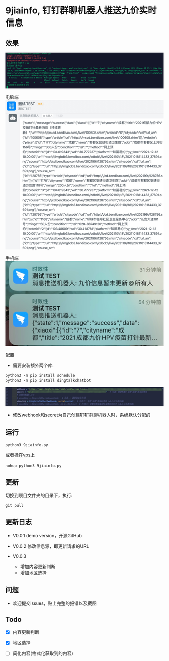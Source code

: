 # 9jiainfo, 钉钉群聊机器人推送九价实时信息



## 效果

![](assets/16392866149648.jpg)


电脑端
![](assets/16392866914408.jpg)


手机端
![](assets/16392866448279.jpg)


配置

- 需要安装额外两个库:

```
python3 -m pip install schedule
python3 -m pip install dingtalkchatbot
```

![](assets/16392079543425.jpg)

- 修改webhook和secret为自己创建钉钉群聊机器人时，系统默认分配的


## 运行

`python3 9jiainfo.py`

或者挂在vps上

`nohup python3 9jiainfo.py`

## 更新

切换到项目文件夹的目录下，执行:

```
git pull
```

## 更新日志

- V0.0.1 demo version，开源GitHub

- V0.0.2 修改信息源，即更新请求的URL
- V0.0.3 
  - 增加内容更新判断
  - 增加地区选择



## 问题

- 欢迎提交issues，贴上完整的报错以及截图

## Todo

- [x] 内容更新判断
- [x] 地区选择

- [ ] 简化内容(格式化获取到的内容)